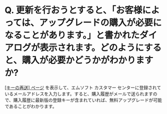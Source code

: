 # Q. 更新を行おうとすると、「お客様によっては、アップグレードの購入が必要になることがあります。」と書かれたダイアログが表示されます。どのようにすると、購入が必要かどうかがわかりますか?

[\[キーの再送\] ページ](https://support.emeditor.com/ja/sendkeys)
を表示して、エムソフト カスタマー センターに登録されているメールアドレスを入力します。すると、購入履歴がメールで送られますので、購入履歴に最新版の登録キーが含まれていれば、無料アップグレードが可能であることがわかります。
